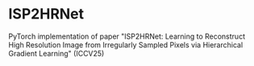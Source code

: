 # ISP2HRNet
PyTorch implementation of paper "ISP2HRNet: Learning to Reconstruct High Resolution Image from Irregularly Sampled Pixels via Hierarchical Gradient Learning" (ICCV25)
